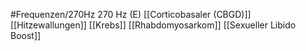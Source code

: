 #Frequenzen/270Hz
270 Hz (E)
[[Corticobasaler (CBGD)]]
[[Hitzewallungen]]
[[Krebs]]
[[Rhabdomyosarkom]]
[[Sexueller Libido Boost]]